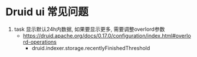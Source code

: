 # Druid ui 常见问题

1. task 显示默认24h内数据, 如果要显示更多, 需要调整overlord参数
    - https://druid.apache.org/docs/0.17.0/configuration/index.html#overlord-operations
        - druid.indexer.storage.recentlyFinishedThreshold